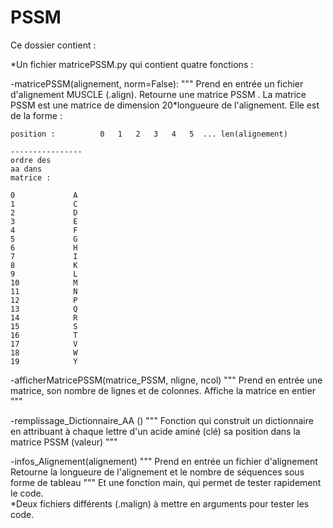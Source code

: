 # PSSM

Ce dossier contient :

*Un fichier matricePSSM.py qui contient quatre fonctions :

-matricePSSM(alignement, norm=False):
    """
    Prend en entrée un fichier d'alignement MUSCLE (.align).
    Retourne une matrice PSSM .
    La matrice PSSM est une matrice de dimension 20*longueure de l'alignement.
    Elle est de la forme : 
        
    position :          0   1   2   3   4   5  ... len(alignement)
    
    ----------------
    ordre des
    aa dans 
    matrice :

    0             A
    1             C
    2             D
    3             E
    4             F
    5             G
    6             H
    7             I
    8             K
    9             L
    10            M
    11            N
    12            P
    13            Q
    14            R
    15            S
    16            T
    17            V
    18            W
    19            Y
 
 -afficherMatricePSSM(matrice_PSSM, nligne, ncol)
    """
    Prend en entrée une matrice, son nombre de lignes et de colonnes.
    Affiche la matrice en entier
    """
 
 -remplissage_Dictionnaire_AA ()
    """
    Fonction qui construit un dictionnaire en attribuant à chaque lettre d'un acide aminé (clé) sa position dans la matrice PSSM (valeur)
    """
 
 -infos_Alignement(alignement)
    """
    Prend en entrée un fichier d'alignement
    Retourne la longueure de l'alignement et le nombre de séquences sous forme de tableau
    """
  Et une fonction main, qui permet de tester rapidement le code.  
*Deux fichiers différents (.malign) à mettre en arguments pour tester les code.
  

